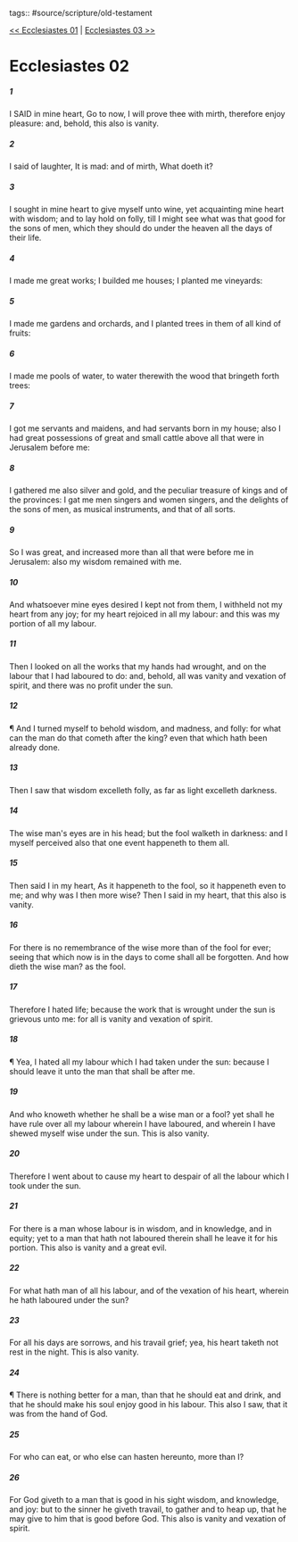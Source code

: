 tags:: #source/scripture/old-testament

[<< Ecclesiastes 01](source/scripture/old-testament/21_Ecclesiastes/Ecclesiastes_01.md) | [Ecclesiastes 03 >>](source/scripture/old-testament/21_Ecclesiastes/Ecclesiastes_03.md)

# Ecclesiastes 02

##### 1

I SAID in mine heart, Go to now, I will prove thee with mirth, therefore enjoy pleasure: and, behold, this also is vanity.

##### 2

I said of laughter, It is mad: and of mirth, What doeth it?

##### 3

I sought in mine heart to give myself unto wine, yet acquainting mine heart with wisdom; and to lay hold on folly, till I might see what was that good for the sons of men, which they should do under the heaven all the days of their life.

##### 4

I made me great works; I builded me houses; I planted me vineyards:

##### 5

I made me gardens and orchards, and I planted trees in them of all kind of fruits:

##### 6

I made me pools of water, to water therewith the wood that bringeth forth trees:

##### 7

I got me servants and maidens, and had servants born in my house; also I had great possessions of great and small cattle above all that were in Jerusalem before me:

##### 8

I gathered me also silver and gold, and the peculiar treasure of kings and of the provinces: I gat me men singers and women singers, and the delights of the sons of men, as musical instruments, and that of all sorts.

##### 9

So I was great, and increased more than all that were before me in Jerusalem: also my wisdom remained with me.

##### 10

And whatsoever mine eyes desired I kept not from them, I withheld not my heart from any joy; for my heart rejoiced in all my labour: and this was my portion of all my labour.

##### 11

Then I looked on all the works that my hands had wrought, and on the labour that I had laboured to do: and, behold, all was vanity and vexation of spirit, and there was no profit under the sun.

##### 12

¶ And I turned myself to behold wisdom, and madness, and folly: for what can the man do that cometh after the king? even that which hath been already done.

##### 13

Then I saw that wisdom excelleth folly, as far as light excelleth darkness.

##### 14

The wise man's eyes are in his head; but the fool walketh in darkness: and I myself perceived also that one event happeneth to them all.

##### 15

Then said I in my heart, As it happeneth to the fool, so it happeneth even to me; and why was I then more wise? Then I said in my heart, that this also is vanity.

##### 16

For there is no remembrance of the wise more than of the fool for ever; seeing that which now is in the days to come shall all be forgotten. And how dieth the wise man? as the fool.

##### 17

Therefore I hated life; because the work that is wrought under the sun is grievous unto me: for all is vanity and vexation of spirit.

##### 18

¶ Yea, I hated all my labour which I had taken under the sun: because I should leave it unto the man that shall be after me.

##### 19

And who knoweth whether he shall be a wise man or a fool? yet shall he have rule over all my labour wherein I have laboured, and wherein I have shewed myself wise under the sun. This is also vanity.

##### 20

Therefore I went about to cause my heart to despair of all the labour which I took under the sun.

##### 21

For there is a man whose labour is in wisdom, and in knowledge, and in equity; yet to a man that hath not laboured therein shall he leave it for his portion. This also is vanity and a great evil.

##### 22

For what hath man of all his labour, and of the vexation of his heart, wherein he hath laboured under the sun?

##### 23

For all his days are sorrows, and his travail grief; yea, his heart taketh not rest in the night. This is also vanity.

##### 24

¶ There is nothing better for a man, than that he should eat and drink, and that he should make his soul enjoy good in his labour. This also I saw, that it was from the hand of God.

##### 25

For who can eat, or who else can hasten hereunto, more than I?

##### 26

For God giveth to a man that is good in his sight wisdom, and knowledge, and joy: but to the sinner he giveth travail, to gather and to heap up, that he may give to him that is good before God. This also is vanity and vexation of spirit.
